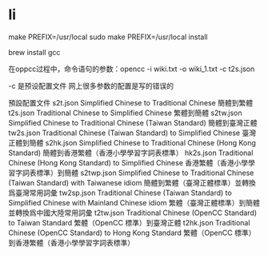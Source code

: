 # li
make PREFIX=/usr/local
sudo make PREFIX=/usr/local install

brew install gcc



在oppcc过程中，命令语句的参数：opencc -i wiki.txt -o wiki_1.txt -c t2s.json

-c 是预设配置文件
网上很多参数的配置是写的错误的

預設配置文件
s2t.json Simplified Chinese to Traditional Chinese 簡體到繁體
t2s.json Traditional Chinese to Simplified Chinese 繁體到簡體
s2tw.json Simplified Chinese to Traditional Chinese (Taiwan Standard) 簡體到臺灣正體
tw2s.json Traditional Chinese (Taiwan Standard) to Simplified Chinese 臺灣正體到簡體
s2hk.json Simplified Chinese to Traditional Chinese (Hong Kong Standard) 簡體到香港繁體（香港小學學習字詞表標準）
hk2s.json Traditional Chinese (Hong Kong Standard) to Simplified Chinese 香港繁體（香港小學學習字詞表標準）到簡體
s2twp.json Simplified Chinese to Traditional Chinese (Taiwan Standard) with Taiwanese idiom 簡體到繁體（臺灣正體標準）並轉換爲臺灣常用詞彙
tw2sp.json Traditional Chinese (Taiwan Standard) to Simplified Chinese with Mainland Chinese idiom 繁體（臺灣正體標準）到簡體並轉換爲中國大陸常用詞彙
t2tw.json Traditional Chinese (OpenCC Standard) to Taiwan Standard 繁體（OpenCC 標準）到臺灣正體
t2hk.json Traditional Chinese (OpenCC Standard) to Hong Kong Standard 繁體（OpenCC 標準）到香港繁體（香港小學學習字詞表標準）



